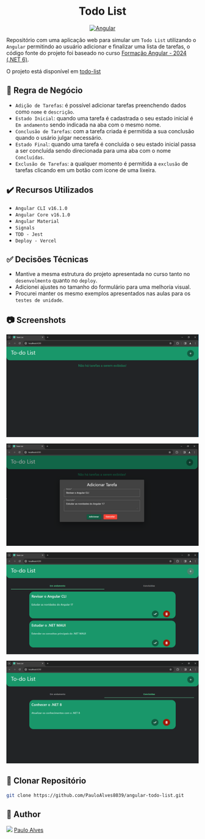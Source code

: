 <h1 align="center">Todo List</h1>

<p align="center">
  <a href="https://angular.io/"><img alt="Angular" src="https://img.shields.io/badge/angular-%23DD0031.svg?style=for-the-badge&logo=angular&logoColor=white" /></a>
</p>

Repositório com uma aplicação web para simular um `Todo List` utilizando o `Angular` permitindo ao usuário adicionar e finalizar uma lista de tarefas, o código fonte do projeto foi baseado no curso [Formação Angular - 2024 (.NET 6)](https://www.udemy.com/course/curso-de-angular-15-do-iniciante-ao-especialista/).

O projeto está disponível em [todo-list](https://todo-list-nu-ecru.vercel.app/) 

## :blue_book: Regra de Negócio

- `Adição de Tarefas`: é possível adicionar tarefas preenchendo dados como `nome` e `descrição`.
- `Estado Inicial`: quando uma tarefa é cadastrada o seu estado inicial é `Em andamento` sendo indicada na aba com o mesmo nome. 
- `Conclusão de Tarefas`: com a tarefa criada é permitida a sua conclusão quando o usário julgar necessário.
- `Estado Final`: quando uma tarefa é concluída o seu estado inicial passa a ser concluída sendo direcionada para uma aba com o nome `Concluídas`.
- `Exclusão de Tarefas`: a qualquer momento é permitida a `exclusão` de tarefas clicando em um botão com ícone de uma lixeira. 

## ✔️ Recursos Utilizados

- ``Angular CLI v16.1.0``
- ``Angular Core v16.1.0``
- ``Angular Material``
- ``Signals``
- ``TDD - Jest``
- ``Deploy - Vercel``

## :white_check_mark: Decisões Técnicas

- Mantive a mesma estrutura do projeto apresentada no curso tanto no `desenvolmento` quanto no `deploy`.
- Adicionei ajustes no tamanho do formulário para uma melhoria visual.
- Procurei manter os mesmo exemplos apresentados nas aulas para os `testes de unidade`.

## :camera: Screenshots

<p align="center"> <img src="https://github.com/PauloAlves8039/angular-todo-list/blob/master/src/assets/images/screenshot1.PNG" /></p>
<p align="center"> <img src="https://github.com/PauloAlves8039/angular-todo-list/blob/master/src/assets/images/screenshot2.PNG" /></p>
<p align="center"> <img src="https://github.com/PauloAlves8039/angular-todo-list/blob/master/src/assets/images/screenshot3.PNG" /></p>
<p align="center"> <img src="https://github.com/PauloAlves8039/angular-todo-list/blob/master/src/assets/images/screenshot4.PNG" /></p>

## :floppy_disk: Clonar Repositório

```bash
git clone https://github.com/PauloAlves8039/angular-todo-list.git
```

## :boy: Author

<a href="https://github.com/PauloAlves8039"><img src="https://avatars.githubusercontent.com/u/57012714?v=4" width=70></a>
[Paulo Alves](https://github.com/PauloAlves8039)
